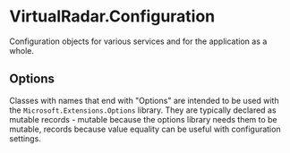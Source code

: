 ﻿# VirtualRadar.Configuration

Configuration objects for various services and for the application
as a whole.

## Options

Classes with names that end with "Options" are intended to be used
with the `Microsoft.Extensions.Options` library. They are typically
declared as mutable records - mutable because the options library
needs them to be mutable, records because value equality can be
useful with configuration settings.

